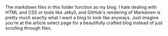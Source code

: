 The markdown files in this folder function as my blog. I hate dealing with HTML and CSS or tools like Jekyll, and GitHub's rendering of Markdown is pretty much exactly what I want a blog to look like anyways. Just imagine you're at the article select page for a beautifully crafted blog instead of just scrolling through files. 
